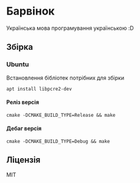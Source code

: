 # Барвінок
Українська мова програмування українською :D

## Збірка
### Ubuntu
Встановлення бібліотек потрібних для збірки
```shell
apt install libpcre2-dev
```
#### Реліз версія
```shell
cmake -DCMAKE_BUILD_TYPE=Release && make
```
#### Дебаг версія
```shell
cmake -DCMAKE_BUILD_TYPE=Debug && make
```

## Ліцензія

MIT